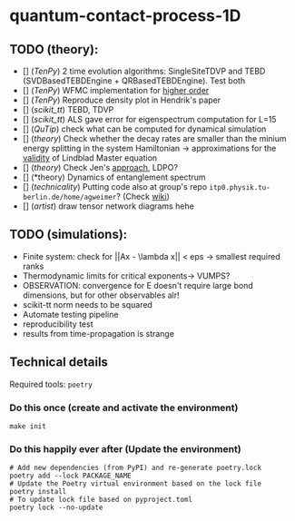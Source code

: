# quantum-contact-process-1D
## TODO (theory):
- [] (*TenPy*) 2 time evolution algorithms: SingleSiteTDVP and TEBD (SVDBasedTEBDEngine + QRBasedTEBDEngine). Test both
- [] (*TenPy*) WFMC implementation for [higher order](https://www.sciencedirect.com/science/article/pii/S0010465512000835?via%3Dihub)
- [] (*TenPy*) Reproduce density plot in Hendrik's paper
- [] (*scikit_tt*) TEBD, TDVP
- [] (*scikit_tt*) ALS gave error for eigenspectrum computation for L=15
- [] (*QuTip*) check what can be computed for dynamical simulation
- [] (*theory*) Check whether the decay rates are smaller than the minium energy splitting in the system Hamiltonian -> approximations for the [validity](https://qutip.org/docs/latest/guide/dynamics/dynamics-master.html) of Lindblad Master equation
- [] (*theory*) Check Jen's [approach](https://journals.aps.org/prl/abstract/10.1103/PhysRevLett.116.237201), LDPO?
- [] (*theory) Dynamics of entanglement spectrum
- [] (*technicality*) Putting code also at group's repo `itp0.physik.tu-berlin.de/home/agweimer`? (Check [wiki](https://www3.itp.tu-berlin.de/dokuwiki/agweimer:start))
- [] (*artist*) draw tensor network diagrams hehe

## TODO (simulations):
- Finite system: check for ||Ax - \lambda x|| < eps -> smallest required ranks
- Thermodynamic limits for critical exponents-> VUMPS?
- OBSERVATION: convergence for E doesn't require large bond dimensions, but for other observables alr!
- scikit-tt norm needs to be squared
- Automate testing pipeline
- reproducibility test
- results from time-propagation is strange

## Technical details 
Required tools: `poetry`

### Do this once (create and activate the environment)

```
make init
```

### Do this happily ever after (Update the environment)

```
# Add new dependencies (from PyPI) and re-generate poetry.lock
poetry add --lock PACKAGE_NAME
# Update the Poetry virtual environment based on the lock file
poetry install
# To update lock file based on pyproject.toml
poetry lock --no-update
```